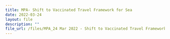 ```yaml
---
title: MPA- Shift to Vaccinated Travel Framework for Sea
date: 2022-03-24
layout: file
description: ""
file_url: /files/MPA_24 Mar 2022 - Shift to Vaccinated Travel Framework for Sea.pdf
---
```

